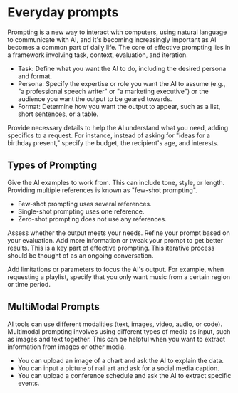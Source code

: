 # Everyday prompts

Prompting is a new way to interact with computers, using natural language to communicate with AI, and it's becoming increasingly important as AI becomes a common part of daily life. The core of effective prompting lies in a framework involving task, context, evaluation, and iteration.

- Task: Define what you want the AI to do, including the desired persona and format.
- Persona: Specify the expertise or role you want the AI to assume (e.g., "a professional speech writer" or "a marketing executive") or the audience you want the output to be geared towards.
- Format: Determine how you want the output to appear, such as a list, short sentences, or a table.

Provide necessary details to help the AI understand what you need, adding specifics to a request. For instance, instead of asking for "ideas for a birthday present," specify the budget, the recipient's age, and interests.

## Types of Prompting

Give the AI examples to work from. This can include tone, style, or length. Providing multiple references is known as "few-shot prompting".

- Few-shot prompting uses several references.
- Single-shot prompting uses one reference.
- Zero-shot prompting does not use any references.

Assess whether the output meets your needs. Refine your prompt based on your evaluation. Add more information or tweak your prompt to get better results. This is a key part of effective prompting. This iterative process should be thought of as an ongoing conversation.

Add limitations or parameters to focus the AI's output. For example, when requesting a playlist, specify that you only want music from a certain region or time period.

## MultiModal Prompts

AI tools can use different modalities (text, images, video, audio, or code). Multimodal prompting involves using different types of media as input, such as images and text together. This can be helpful when you want to extract information from images or other media.

- You can upload an image of a chart and ask the AI to explain the data.
- You can input a picture of nail art and ask for a social media caption.
- You can upload a conference schedule and ask the AI to extract specific events.
